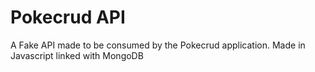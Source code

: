 # Pokecrud API
A Fake API made to be consumed by the Pokecrud application. Made in Javascript linked with MongoDB
